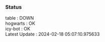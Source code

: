 ### Status


table : DOWN  
hogwarts : OK  
icy-bot : OK  
Latest Update : 2024-02-18 05:07:10.975633

